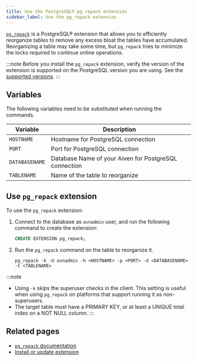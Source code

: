 ```yaml
---
title: Use the PostgreSQL® pg_repack extension
sidebar_label: Use the pg_repack extension
---
```


[`pg_repack`](https://reorg.github.io/pg_repack/) is a PostgreSQL® extension that allows you to efficiently reorganize tables to remove any excess bloat the tables have accumulated.
Reorganizing a table may take some time, but `pg_repack` tries to minimize the locks required to continue online operations.

:::note
Before you install the `pg_repack` extension, verify the version of the
extension is supported on the PostgreSQL version you are using. See the [supported versions](https://reorg.github.io/pg_repack/).
:::

## Variables

The following variables need to be substituted when running the
commands.

|    Variable    |                      Description                      |
|----------------|-------------------------------------------------------|
| `HOSTNAME`     | Hostname for PostgreSQL connection                    |
| `PORT`         | Port for PostgreSQL connection                        |
| `DATABASENAME` | Database Name of your Aiven for PostgreSQL connection |
| `TABLENAME`    | Name of the table to reorganize                       |

## Use `pg_repack` extension

To use the `pg_repack` extension:

1.  Connect to the database as `avnadmin` user, and run the following
    command to create the extension:

    ```sql
    CREATE EXTENSION pg_repack;
    ```

1.  Run the `pg_repack` command on the table to reorganize it.

    ```bas
    pg_repack -k -U avnadmin -h <HOSTNAME> -p <PORT> -d <DATABASENAME> -t <TABLENAME>
    ```

:::note
- Using `-k` skips the superuser checks in the client. This setting is
  useful when using `pg_repack` on platforms that support running it as non-superusers.
- The target table must have a PRIMARY KEY, or at least a UNIQUE total index on a NOT NULL column.
:::

## Related pages

- [`pg_repack` documentation](https://reorg.github.io/pg_repackl/)
- [Install or update extension](/docs/products/postgresql/howto/manage-extensions)
